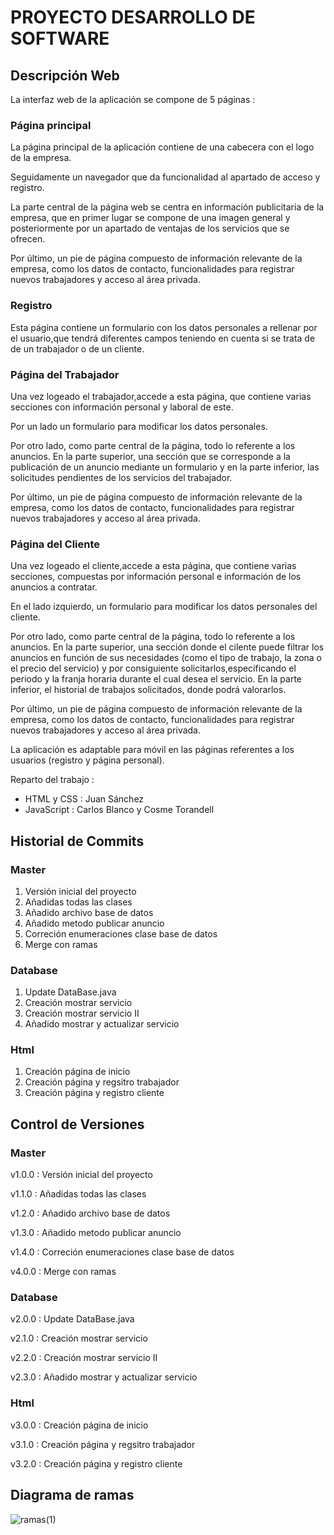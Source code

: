# PROYECTO DESARROLLO DE SOFTWARE

## Descripción Web
La interfaz web de la aplicación se compone de 5 páginas :

### Página principal 
La página principal de la aplicación contiene de una cabecera con el logo de la empresa.

Seguidamente un navegador que da funcionalidad al apartado de acceso y registro.

La parte central de la página web se centra en información publicitaria de la empresa, que en primer lugar se compone de una imagen general y posteriormente por un apartado de ventajas de los servicios que se ofrecen.

Por último, un pie de página compuesto de información relevante de la empresa, como los datos de contacto, funcionalidades para registrar nuevos trabajadores y acceso al área privada.

### Registro  
Esta página contiene un formulario con los datos personales a rellenar por el usuario,que tendrá diferentes campos teniendo en cuenta si se trata de 
de un trabajador o de un cliente.

### Página del Trabajador
Una vez logeado el trabajador,accede a esta página, que contiene varias secciones con información personal y laboral de este.

Por un lado un formulario para modificar los datos personales.

Por otro lado, como parte central de la página, todo lo referente a los anuncios. En la parte superior, una sección que se corresponde a la publicación 
de un anuncio mediante un formulario y en la parte inferior, las solicitudes pendientes de los servicios del trabajador.

Por último, un pie de página compuesto de información relevante de la empresa, como los datos de contacto, funcionalidades para registrar nuevos trabajadores y acceso al área privada.

### Página del Cliente
Una vez logeado el cliente,accede a esta página, que contiene varias secciones, compuestas por información personal e información de los anuncios a contratar.

En el lado izquierdo, un formulario para modificar los datos personales del cliente.

Por otro lado, como parte central de la página, todo lo referente a los anuncios. En la parte superior, una sección donde el cilente puede filtrar
los anuncios en función de sus necesidades (como el tipo de trabajo, la zona o el precio del servicio) y por consiguiente solicitarlos,especificando
el periodo y la franja horaria durante el cual desea el servicio. En la parte inferior, el historial de trabajos solicitados, donde podrá valorarlos.

Por último, un pie de página compuesto de información relevante de la empresa, como los datos de contacto, funcionalidades para registrar nuevos trabajadores y acceso al área privada.

La aplicación es adaptable para móvil en las páginas referentes a los usuarios (registro y página personal).

Reparto del trabajo :
* HTML y CSS : Juan Sánchez
* JavaScript : Carlos Blanco y Cosme Torandell

## Historial de Commits

### Master
1. Versión inicial del proyecto
2. Añadidas todas las clases
3. Añadido archivo base de datos
4. Añadido metodo publicar anuncio
5. Correción enumeraciones clase base de datos
6. Merge con ramas

### Database 
1. Update DataBase.java
2. Creación mostrar servicio
3. Creación mostrar servicio II
4. Añadido mostrar y actualizar servicio


### Html 
1. Creación página de inicio
2. Creación página y regsitro trabajador
3. Creación página y registro cliente


## Control de Versiones 

### Master
v1.0.0 : Versión inicial del proyecto

v1.1.0 : Añadidas todas las clases

v1.2.0 : Añadido archivo base de datos

v1.3.0 : Añadido metodo publicar anuncio

v1.4.0 : Correción enumeraciones clase base de datos

v4.0.0 : Merge con ramas


### Database 
v2.0.0 : Update DataBase.java

v2.1.0 : Creación mostrar servicio

v2.2.0 : Creación mostrar servicio II

v2.3.0 : Añadido mostrar y actualizar servicio

### Html 
v3.0.0 : Creación página de inicio

v3.1.0 : Creación página y regsitro trabajador

v3.2.0 : Creación página y registro cliente


## Diagrama de ramas 
![ramas(1)](https://user-images.githubusercontent.com/91699247/170724049-6a9551ea-a4b4-454e-a024-d866c6215975.jpg)



